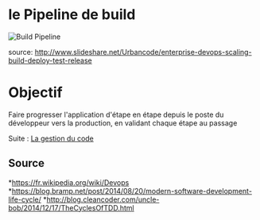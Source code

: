 # le Pipeline de build
![Build Pipeline](http://image.slidesharecdn.com/enterprisedevops-110802161551-phpapp02/95/enterprise-devops-scaling-build-deploy-test-release-20-728.jpg?cb=1312302157)

source: http://www.slideshare.net/Urbancode/enterprise-devops-scaling-build-deploy-test-release

# Objectif 
Faire progresser l'application d'étape en étape depuis le poste du développeur vers la production, en validant chaque étape au passage

Suite : [La gestion du code](./01-gestion-du-code.md)

## Source

*https://fr.wikipedia.org/wiki/Devops
*https://blog.bramp.net/post/2014/08/20/modern-software-development-life-cycle/
*http://blog.cleancoder.com/uncle-bob/2014/12/17/TheCyclesOfTDD.html
